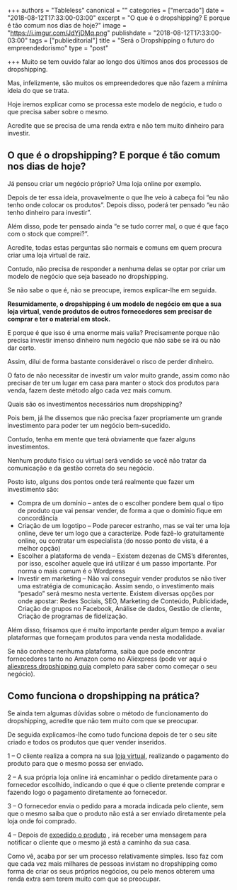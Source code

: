 +++
authors = "Tableless"
canonical = ""
categories = ["mercado"]
date = "2018-08-12T17:33:00-03:00"
excerpt = "O que é o dropshipping? E porque é tão comum nos dias de hoje?"
image = "https://i.imgur.com/JdYjDMq.png"
publishdate = "2018-08-12T17:33:00-03:00"
tags = ["publieditorial"]
title = "Será o Dropshipping o futuro do empreendedorismo"
type = "post"

+++
Muito se tem ouvido falar ao longo dos últimos anos dos processos de dropshipping.

Mas, infelizmente, são muitos os empreendedores que não fazem a mínima ideia do que se trata.

Hoje iremos explicar como se processa este modelo de negócio, e tudo o que precisa saber sobre o mesmo.

Acredite que se precisa de uma renda extra e não tem muito dinheiro para investir.

## O que é o dropshipping? E porque é tão comum nos dias de hoje?

Já pensou criar um negócio próprio? Uma loja online por exemplo.

Depois de ter essa ideia, provavelmente o que lhe veio à cabeça foi “eu não tenho onde colocar os produtos”. Depois disso, poderá ter pensado “eu não tenho dinheiro para investir”.

Além disso, pode ter pensado ainda “e se tudo correr mal, o que é que faço com o stock que comprei?”.

Acredite, todas estas perguntas são normais e comuns em quem procura criar uma loja virtual de raiz.

Contudo, não precisa de responder a nenhuma delas se optar por criar um modelo de negócio que seja baseado no dropshipping.

Se não sabe o que é, não se preocupe, iremos explicar-lhe em seguida.

**Resumidamente, o dropshipping é um modelo de negócio em que a sua loja virtual, vende produtos de outros fornecedores sem precisar de comprar e ter o material em stock.**

E porque é que isso é uma enorme mais valia? Precisamente porque não precisa investir imenso dinheiro num negócio que não sabe se irá ou não dar certo.

Assim, dilui de forma bastante considerável o risco de perder dinheiro.

O fato de não necessitar de investir um valor muito grande, assim como não precisar de ter um lugar em casa para manter o stock dos produtos para venda, fazem deste método algo cada vez mais comum.

Quais são os investimentos necessários num dropshipping?

Pois bem, já lhe dissemos que não precisa fazer propriamente um grande investimento para poder ter um negócio bem-sucedido.

Contudo, tenha em mente que terá obviamente que fazer alguns investimentos.

Nenhum produto físico ou virtual será vendido se você não tratar da comunicação e da gestão correta do seu negócio.

Posto isto, alguns dos pontos onde terá realmente que fazer um investimento são:

* Compra de um domínio – antes de o escolher pondere bem qual o tipo de produto que vai pensar vender, de forma a que o domínio fique em concordância
* Criação de um logotipo – Pode parecer estranho, mas se vai ter uma loja online, deve ter um logo que a caracterize. Pode fazê-lo gratuitamente online, ou contratar um especialista (do nosso ponto de vista, é a melhor opção)
* Escolher a plataforma de venda – Existem dezenas de CMS’s diferentes, por isso, escolher aquele que irá utilizar é um passo importante. Por norma o mais comum é o Wordpress
* Investir em marketing – Não vai conseguir vender produtos se não tiver uma estratégia de comunicação. Assim sendo, o investimento mais “pesado” será mesmo nesta vertente. Existem diversas opções por onde apostar: Redes Sociais, SEO, Marketing de Conteúdo, Publicidade,  Criação de grupos no Facebook, Análise de dados, Gestão de cliente, Criação de programas de fidelização.

Além disso, frisamos que é muito importante perder algum tempo a avaliar plataformas que forneçam produtos para venda nesta modalidade.

Se não conhece nenhuma plataforma, saiba que pode encontrar fornecedores tanto no Amazon como no Aliexpress (pode ver aqui o [aliexpress dropshipping guia](https://br.oberlo.com/blog/guia-para-fazer-dropshipping-com-o-aliexpress) completo para saber como começar o seu negócio).

## Como funciona o dropshipping na prática?

Se ainda tem algumas dúvidas sobre o método de funcionamento do dropshipping, acredite que não tem muito com que se preocupar.

De seguida explicamos-lhe como tudo funciona depois de ter o seu site criado e todos os produtos que quer vender inseridos.

1 – O cliente realiza a compra na sua [loja virtual](https://www.sebrae.com.br/sites/PortalSebrae/ideias/como-montar-uma-loja-virtual,00287a51b9105410VgnVCM1000003b74010aRCRD), realizando o pagamento do produto para que o mesmo possa ser enviado.

2 – A sua própria loja online irá encaminhar o pedido diretamente para o fornecedor escolhido, indicando o que é que o cliente pretende comprar e fazendo logo o pagamento diretamente ao fornecedor.

3 – O fornecedor envia o pedido para a morada indicada pelo cliente, sem que o mesmo saiba que o produto não está a ser enviado diretamente pela loja onde foi comprado.

4 – Depois de [expedido o produto](https://bit.ly/2MsEfdu) , irá receber uma mensagem para notificar o cliente que o mesmo já está a caminho da sua casa.

Como vê, acaba por ser um processo relativamente simples. Isso faz com que cada vez mais milhares de pessoas invistam no dropshipping como forma de criar os seus próprios negócios, ou pelo menos obterem uma renda extra sem terem muito com que se preocupar.